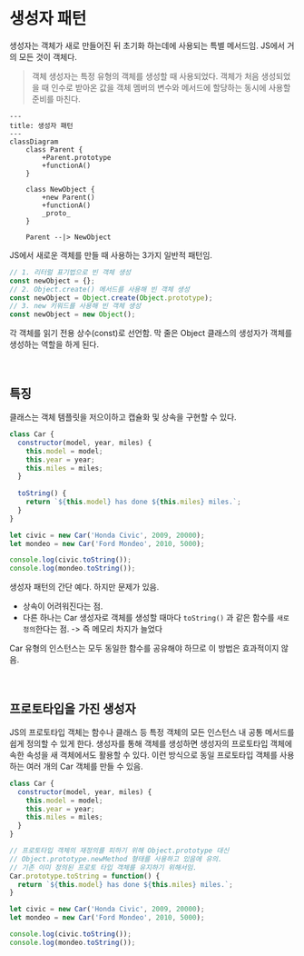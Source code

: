 

# 생성자 패턴

생성자는 객체가 새로 만들어진 뒤 초기화 하는데에 사용되는 특별 메서드임. JS에서 거의 모든 것이 객체다. 

> 객체 생성자는 특정 유형의 객체를 생성할 때 사용되었다. 객체가 처음 생성되었을 때 인수로 받아온 값을 객체 멤버의 변수와 메서드에 할당하는 동시에 사용할 준비를 마친다.

```mermaid
---
title: 생성자 패턴
---
classDiagram
    class Parent {
        +Parent.prototype
        +functionA()
    }

    class NewObject {
        +new Parent()
        +functionA()
        _proto_
    }

    Parent --|> NewObject
```



JS에서 새로운 객체를 만들 때 사용하는 3가지 일반적 패턴임.

```js
// 1. 리터럴 표기법으로 빈 객체 생성
const newObject = {};
// 2. Object.create() 메서드를 사용해 빈 객체 생성
const newObject = Object.create(Object.prototype);
// 3. new 키워드를 사용해 빈 객체 생성
const newObject = new Object();
```

각 객체를 읽기 전용 상수(const)로 선언함. 막 줄은 Object 클래스의 생성자가 객체를 생성하는 역할을 하게 된다.

<br/>

## 특징

클래스는 객체 템플릿을 저으이하고 캡슐화 및 상속을 구현할 수 있다.

```js
class Car {
  constructor(model, year, miles) {
    this.model = model;
    this.year = year;
    this.miles = miles;
  }
  
  toString() {
    return `${this.model} has done ${this.miles} miles.`;
  }
}

let civic = new Car('Honda Civic', 2009, 20000);
let mondeo = new Car('Ford Mondeo', 2010, 5000);

console.log(civic.toString());
console.log(mondeo.toString());
```

생성자 패턴의 간단 예다. 하지만 문제가 있음. 

- 상속이 어려워진다는 점. 
- 다른 하나는 Car 생성자로 객체를 생성할 때마다 `toString()` 과 같은 함수를 `새로 정의`한다는 점. -> 즉 메모리 차지가 늘었다

Car 유형의 인스턴스는 모두 동일한 함수를 공유해야 하므로 이 방법은 효과적이지 않음.

<br/>

## 프로토타입을 가진 생성자

JS의 프로토타입 객체는 함수나 클래스 등 특정 객체의 모든 인스턴스 내 공통 메서드를 쉽게 정의할 수 있게 한다. 생성자를 통해 객체를 생성하면 생성자의 프로토타입 객체에 속한 속성을 새 객체에서도 활용할 수 있다. 이런 방식으로 동일 프로토타입 객체를 사용하는 여러 개의 Car 객체를 만들 수 있음.

```js
class Car {
  constructor(model, year, miles) {
    this.model = model;
    this.year = year;
    this.miles = miles;
  }
}

// 프로토타입 객체의 재정의를 피하기 위해 Object.prototype 대신
// Object.prototype.newMethod 형태를 사용하고 있음에 유의.
// 기존 이미 정의된 프로토 타입 객체를 유지하기 위해서임.
Car.prototype.toString = function() {
  return `${this.model} has done ${this.miles} miles.`;
}

let civic = new Car('Honda Civic', 2009, 20000);
let mondeo = new Car('Ford Mondeo', 2010, 5000);

console.log(civic.toString());
console.log(mondeo.toString());
```
